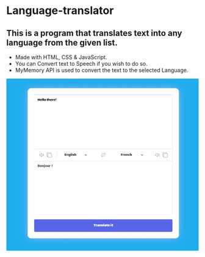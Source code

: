 # Language-translator

## This is a program that translates text into any language from the given list.

- Made with HTML, CSS & JavaScript.
- You can Convert text to Speech if you wish to do so.
- MyMemory API is used to convert the text to the selected Language.

![Example Image](https://github.com/LiamThomas21/Language-translator/blob/main/Example.jpg)
